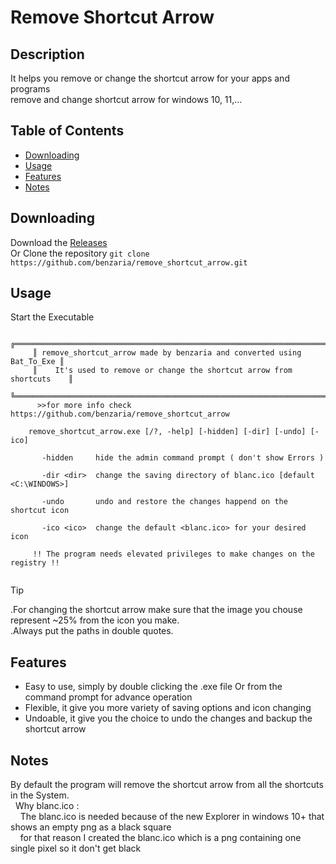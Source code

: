 # Remove Shortcut Arrow

## Description 
It helps you remove or change the shortcut arrow for your apps and programs  
remove and change shortcut arrow for windows 10, 11,...

## Table of Contents
- [Downloading](#downloading)
- [Usage](#usage)
- [Features](#features)
- [Notes](#notes)

## Downloading
Download the [Releases](https://github.com/benzaria/remove_shortcut_arrow/releases)  
Or Clone the repository `git clone https://github.com/benzaria/remove_shortcut_arrow.git`

## Usage
Start the Executable
```
     ╔═══════════════════════════════════════════════════════════════════════╗
     ║ remove_shortcut_arrow made by benzaria and converted using Bat_To_Exe ║
     ║    It's used to remove or change the shortcut arrow from shortcuts    ║
     ╚═══════════════════════════════════════════════════════════════════════╝
      >>for more info check https://github.com/benzaria/remove_shortcut_arrow

    remove_shortcut_arrow.exe [/?, -help] [-hidden] [-dir] [-undo] [-ico]
    
       -hidden     hide the admin command prompt ( don't show Errors )
    
       -dir <dir>  change the saving directory of blanc.ico [default <C:\WINDOWS>]
    
       -undo       undo and restore the changes happend on the shortcut icon
    
       -ico <ico>  change the default <blanc.ico> for your desired icon

     !! The program needs elevated privileges to make changes on the registry !!
    
```

>[!TIP]
> .For changing the shortcut arrow make sure that the image you chouse represent ~25% from the icon you make.  
> .Always put the paths in double quotes.

## Features
- Easy to use, simply by double clicking the .exe file Or from the command prompt for advance operation
- Flexible, it give you more variety of saving options and icon changing
- Undoable, it give you the choice to undo the changes and backup the shortcut arrow

## Notes 
By default the program will remove the shortcut arrow from all the shortcuts in the System.  
  Why blanc.ico :  
    The blanc.ico is needed because of the new Explorer in windows 10+ that shows an empty png as a black square  
    for that reason I created the blanc.ico which is a png containing one single pixel so it don't get black  

    






